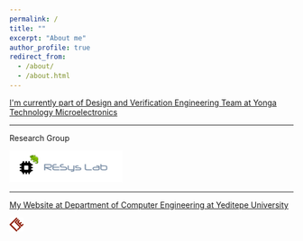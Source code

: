 ```yaml
---
permalink: /
title: ""
excerpt: "About me"
author_profile: true
redirect_from: 
  - /about/
  - /about.html
---
```


<!-- <span style="color:#008040"> *Welcome to my website!* </span> -->

<!-- ![RESysLab](images/resyslab.png "RESysLab") -->

<a href="https://www.yongatek.com/" target="_blank">I'm currently part of Design and Verification Engineering Team at Yonga Technology Microelectronics</a>

<hr>

Research Group

<!-- <a href="http://resyslab.org/" target="_blank"><img src="images/resyslab.png" width="200" height="56" alt="RESysLab"></a> -->
<a href="https://resyslab.github.io/" target="_blank"><img src="images/resyslab.png" width="200" height="56" alt="RESysLab"></a>

<hr>
<!-- <a><font face="monospace"><b>R</b>econfigurable and <b>E</b>mbedded <b>Sys</b>tems <b>Lab</b>oratory</font></a> -->

<!-- [<b>R</b>econfigurable and <b>E</b>mbedded <b>Sys</b>tems <b>Lab</b>oratory (<b>RESysLab</b>)](http://resyslab.org/) -->

<!-- ![Yeditepe University Department of Computer Engineering](images/yeditepe_cse.png "Yeditepe University Department of Computer Engineering") -->
<a href="http://cse.yeditepe.edu.tr/~ayildiz/" target="_blank">My Website at Department of Computer Engineering at Yeditepe University</a>

<a href="http://cse.yeditepe.edu.tr/~ayildiz/" target="_blank"><img src="images/yeditepe_cse.png" width="25" height="25" alt="Yeditepe University Department of Computer Engineering"></a>

<!-- [My Website at Department of Computer Engineering at Yeditepe University](http://cse.yeditepe.edu.tr/~ayildiz/) -->